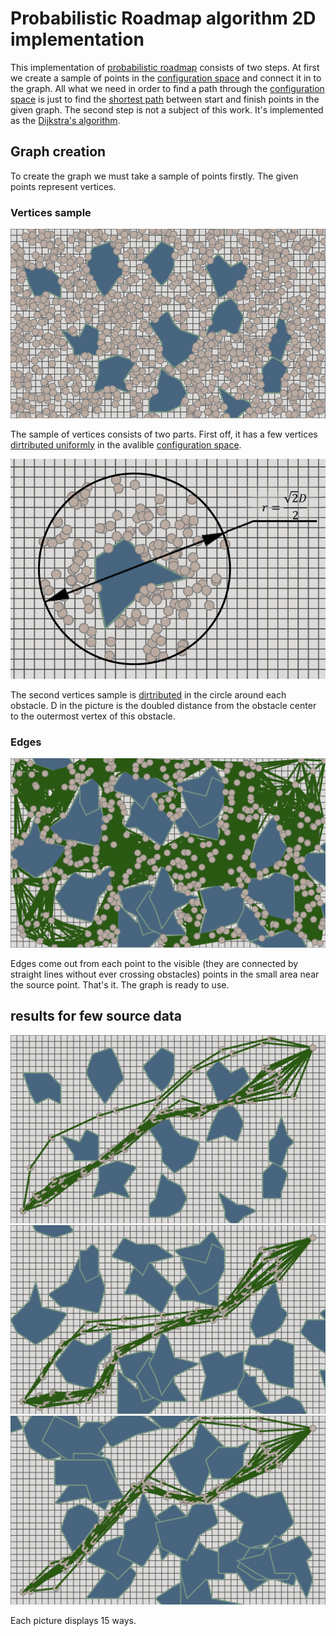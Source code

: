 # Probabilistic Roadmap algorithm 2D implementation
This implementation of [probabilistic roadmap](https://en.wikipedia.org/wiki/Probabilistic_roadmap) consists of two steps. At first we create a sample of points in the [configuration space](https://en.wikipedia.org/wiki/Configuration_space) and connect it in to the graph. All what we need in order to find a path through the [configuration space](https://en.wikipedia.org/wiki/Configuration_space) is just to find the [shortest path](https://en.wikipedia.org/wiki/Shortest_path_problem) between start and finish points in the given graph. The second step is not a subject of this work. It's implemented as the [Dijkstra's algorithm](https://en.wikipedia.org/wiki/Dijkstra%27s_algorithm).
## Graph creation
To create the graph we must take a sample of points firstly. The given points represent vertices.
### Vertices sample
![Points shuffle](https://raw.githubusercontent.com/BOPOHOB/ProbabilisticRoadmap/master/exemplification/shuffle.png)

The sample of vertices consists of two parts. First off, it has a few vertices [dirtributed uniformly](https://en.wikipedia.org/wiki/Uniform_distribution_(continuous)) in the avalible [configuration space](https://en.wikipedia.org/wiki/Configuration_space).

![Points close to obstacle](https://raw.githubusercontent.com/BOPOHOB/ProbabilisticRoadmap/master/exemplification/circle.png) 

The second vertices sample is [dirtributed](https://en.wikipedia.org/wiki/Uniform_distribution_(continuous)) in the circle around each obstacle. D in the picture is the doubled distance from the obstacle center to the outermost vertex of this obstacle.

### Edges
![Graph](https://raw.githubusercontent.com/BOPOHOB/ProbabilisticRoadmap/master/exemplification/graph.png) 

Edges come out from each point to the visible (they are connected by straight lines without ever crossing obstacles) points in the small area near the source point. That's it. The graph is ready to use.

## results for few source data
![solve to spars obstacles set](https://raw.githubusercontent.com/BOPOHOB/ProbabilisticRoadmap/master/exemplification/spars.png) 
![solve to regular obstacles set](https://raw.githubusercontent.com/BOPOHOB/ProbabilisticRoadmap/master/exemplification/regular.png) 
![solve to dense obstacles set](https://raw.githubusercontent.com/BOPOHOB/ProbabilisticRoadmap/master/exemplification/dense.png) 

Each picture displays 15 ways.
